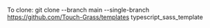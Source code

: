 To clone: git clone --branch main --single-branch https://github.com/Touch-Grass/templates typescript_sass_template
